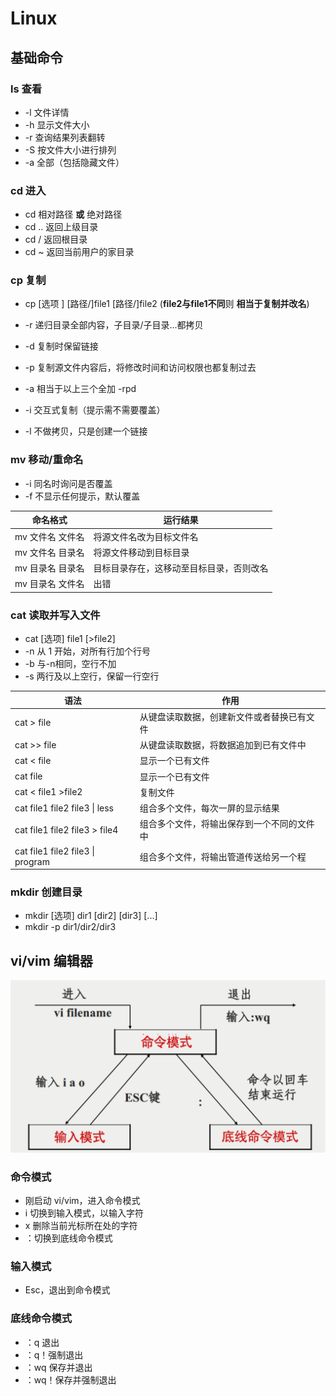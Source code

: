 # Linux

## 基础命令

### ls  查看

- -l	文件详情
- -h   显示文件大小
- -r   查询结果列表翻转
- -S   按文件大小进行排列
- -a   全部（包括隐藏文件）

### cd  进入

- cd        相对路径 **或** 绝对路径
- cd ..     返回上级目录
- cd /      返回根目录
- cd ~     返回当前用户的家目录

### cp  复制

- cp [选项 ]  [路径/]file1  [路径/]file2   (**file2与file1不同**则  **相当于复制并改名**)

- -r 递归目录全部内容，子目录/子目录...都拷贝
- -d 复制时保留链接
- -p 复制源文件内容后，将修改时间和访问权限也都复制过去
- -a 相当于以上三个全加  -rpd
- -i  交互式复制（提示需不需要覆盖）
- -l  不做拷贝，只是创建一个链接

### mv  移动/重命名

- -i  同名时询问是否覆盖
- -f  不显示任何提示，默认覆盖

| 命名格式         | 运行结果                                 |
| ---------------- | ---------------------------------------- |
| mv 文件名 文件名 | 将源文件名改为目标文件名                 |
| mv 文件名 目录名 | 将源文件移动到目标目录                   |
| mv 目录名 目录名 | 目标目录存在，这移动至目标目录，否则改名 |
| mv 目录名 文件名 | 出错                                     |

### cat 读取并写入文件

- cat [选项] file1 [>file2]
- -n 从 1 开始，对所有行加个行号
- -b 与-n相同，空行不加
- -s  两行及以上空行，保留一行空行

| 语法                             | 作用                                       |
| -------------------------------- | ------------------------------------------ |
| cat > file                       | 从键盘读取数据，创建新文件或者替换已有文件 |
| cat >> file                      | 从键盘读取数据，将数据追加到已有文件中     |
| cat < file                       | 显示一个已有文件                           |
| cat file                         | 显示一个已有文件                           |
| cat < file1 >file2               | 复制文件                                   |
| cat file1 file2 file3 \| less    | 组合多个文件，每次一屏的显示结果           |
| cat file1 file2 file3 > file4    | 组合多个文件，将输出保存到一个不同的文件中 |
| cat file1 file2 file3 \| program | 组合多个文件，将输出管道传送给另一个程     |

### mkdir 创建目录

- mkdir [选项] dir1 [dir2] [dir3] [...]
- mkdir -p dir1/dir2/dir3



## vi/vim 编辑器

![vimStatus.png](./Linux.assets/vimStatus.png)

### 命令模式

- 刚启动 vi/vim，进入命令模式
- i   切换到输入模式，以输入字符
- x  删除当前光标所在处的字符
- ：切换到底线命令模式

### 输入模式

- Esc，退出到命令模式

### 底线命令模式

- ：q  退出
- ：q！强制退出
- ：wq 保存并退出
- ：wq！保存并强制退出



